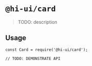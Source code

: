 # `@hi-ui/card`

> TODO: description

## Usage

```
const Card = require('@hi-ui/card');

// TODO: DEMONSTRATE API
```

